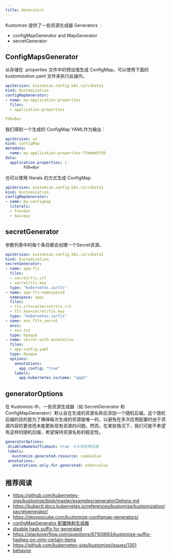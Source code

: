 ```yaml
---
title: Generators
---
```

Kustomize 提供了一些资源生成器 Generators ：

- configMapGenerator and MapGenerator
- secretGenerator

## ConfigMapsGenerator
从存储在 .properties 文件中的预设值生成 ConfigMap。可以使用下面的 kustomization.yaml 文件来执行此操作。

```yaml title="kustomization.yaml"
apiVersion: kustomize.config.k8s.io/v1beta1
kind: Kustomization
configMapGenerator:
- name: my-application-properties
  files:
  - application.properties
```

```yaml title="application.properties"
FOO=Bar
```

我们得到一个生成的 ConfigMap YAML作为输出：

```yaml
apiVersion: v1
kind: ConfigMap
metadata:
  name: my-application-properties-f7mm6mhf59
data:
  application.properties: |-
        FOO=Bar
```

也可以使用 literals 的方式生成 ConfigMap
```yaml
apiVersion: kustomize.config.k8s.io/v1beta1
kind: Kustomization
configMapGenerator:
- name: my-configmap
  literals: 
  - foo=bar
  - baz=qux
```

## secretGenerator

参数列表中的每个条目都会创建一个Secret资源。

```yaml
apiVersion: kustomize.config.k8s.io/v1beta1
kind: Kustomization
secretGenerator:
- name: app-tls
  files:
  - secret/tls.crt
  - secret/tls.key
  type: "kubernetes.io/tls"
- name: app-tls-namespaced
  namespace: apps
  files:
  - tls.crt=catsecret/tls.crt
  - tls.key=secret/tls.key
  type: "kubernetes.io/tls"
- name: env_file_secret
  envs:
  - env.txt
  type: Opaque
- name: secret-with-annotation
  files:
  - app-config.yaml
  type: Opaque
  options:
    annotations:
      app_config: "true"
    labels:
      app.kubernetes.io/name: "app2"
```

## generatorOptions

在 Kustomize 中，一些资源生成器（如 SecretGenerator 和 ConfigMapGenerator）默认会在生成的资源名称后添加一个随机后缀。这个随机后缀的目的是为了确保每次生成的资源是唯一的，以避免在多次应用配置时由于资源内容的更改而未能更新现有资源的问题。然而，在某些情况下，我们可能不希望有这样的随机后缀，希望保持资源名称的稳定性。

```yaml
generatorOptions:
 disableNameSuffixHash: true  #关闭哈希后缀
 labels:
   kustomize.generated.resource: somevalue
 annotations:
   annotations.only.for.generated: othervalue 
```

## 推荐阅读
- https://github.com/kubernetes-sigs/kustomize/blob/master/examples/generatorOptions.md
- https://kubectl.docs.kubernetes.io/references/kustomize/kustomization/secretgenerator/
- https://devopscube.com/kuztomize-configmap-generators/
- [configMapGenerator 配置映射生成器](https://kubectl.docs.kubernetes.io/references/kustomize/kustomization/configmapgenerator/)
- [disable hash suffix for generated](https://github.com/kubernetes-sigs/kustomize/issues/50)
- https://stackoverflow.com/questions/67100693/kustomize-suffix-hashes-on-only-certain-items
- https://github.com/kubernetes-sigs/kustomize/issues/1301
- [behavior](https://juejin.cn/post/7212143399037829157)